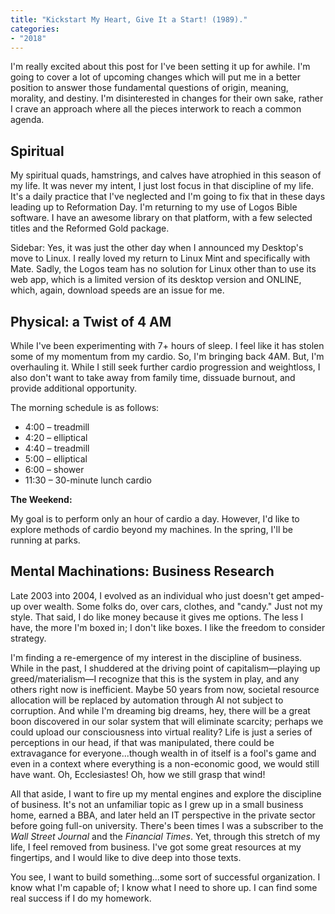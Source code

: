 ```yaml
---
title: "Kickstart My Heart, Give It a Start! (1989)."
categories:
- "2018"
---
```


I'm really excited about this post for I've been setting it up for awhile. I'm going to cover a lot of upcoming changes which will put me in a better position to answer those fundamental questions of origin, meaning, morality, and destiny. I'm disinterested in changes for their own sake, rather I crave an approach where all the pieces interwork to reach a common agenda.

## Spiritual

My spiritual quads, hamstrings, and calves have atrophied in this season of my life. It was never my intent, I just lost focus in that discipline of my life. It's a daily practice that I've neglected and I'm going to fix that in these days leading up to Reformation Day.
I'm returning to my use of Logos Bible software. I have an awesome library on that platform, with a few selected titles and the Reformed Gold package.

Sidebar: Yes, it was just the other day when I announced my Desktop's move to Linux. I really loved my return to Linux Mint and specifically with Mate. Sadly, the Logos team has no solution for Linux other than to use its web app, which is a limited version of its desktop version and ONLINE, which, again, download speeds are an issue for me.

## Physical: a Twist of 4 AM

While I've been experimenting with 7+ hours of sleep. I feel like it has stolen some of my momentum from my cardio. So, I'm bringing back 4AM. But, I'm overhauling it. While I still seek further cardio progression and weightloss, I also don't want to take away from family time, dissuade burnout, and provide additional opportunity.

The morning schedule is as follows:

* 4:00 – treadmill
* 4:20 – elliptical
* 4:40 – treadmill
* 5:00 – elliptical
* 6:00 – shower
* 11:30 – 30-minute lunch cardio

**The Weekend:**

My goal is to perform only an hour of cardio a day. However, I'd like to explore methods of cardio beyond my machines. In the spring, I'll be running at parks.

## Mental Machinations: Business Research

Late 2003 into 2004, I evolved as an individual who just doesn't get amped-up over wealth. Some folks do, over cars, clothes, and "candy." Just not my style. That said, I do like money because it gives me options. The less I have, the more I'm boxed in; I don't like boxes. I like the freedom to consider strategy.

I'm finding a re-emergence of my interest in the discipline of business. While in the past, I shuddered at the driving point of capitalism—playing up greed/materialism—I recognize that this is the system in play, and any others right now is inefficient. Maybe 50 years from now, societal resource allocation will be replaced by automation through AI not subject to corruption. And while I'm dreaming big dreams, hey, there will be a great boon discovered in our solar system that will eliminate scarcity; perhaps we could upload our consciousness into virtual reality? Life is just a series of perceptions in our head, if that was manipulated, there could be extravagance for everyone...though wealth in of itself is a fool's game and even in a context where everything is a non-economic good, we would still have want. Oh, Ecclesiastes! Oh, how we still grasp that wind!

All that aside, I want to fire up my mental engines and explore the discipline of business. It's not an unfamiliar topic as I grew up in a small business home, earned a BBA, and later held an IT perspective in the private sector before going full-on university. There's been times I was a subscriber to the *Wall Street Journal* and the *Financial Times*. Yet, through this stretch of my life, I feel removed from business. I've got some great resources at my fingertips, and I would like to dive deep into those texts.

You see, I want to build something...some sort of successful organization. I know what I'm capable of; I know what I need to shore up. I can find some real success if I do my homework.